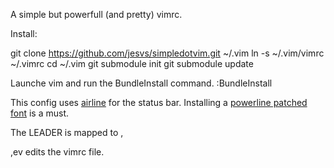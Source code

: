 A simple but powerfull (and pretty) vimrc.

Install:

git clone https://github.com/jesvs/simpledotvim.git ~/.vim
ln -s ~/.vim/vimrc ~/.vimrc
cd ~/.vim
git submodule init
git submodule update

Launche vim and run the BundleInstall command.
:BundleInstall

This config uses [airline](https://github.com/bling/vim-airline) for
the status bar.
Installing a [powerline patched font](https://github.com/Lokaltog/powerline-fonts)
is a must.

The LEADER is mapped to ,

,ev edits the vimrc file.
